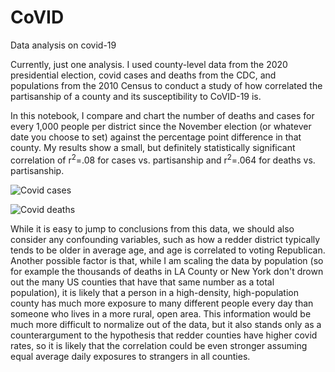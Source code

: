 # CoVID
Data analysis on covid-19

Currently, just one analysis. I used county-level data from the 2020 presidential election, covid cases and deaths from the CDC, and populations from the 2010 Census to conduct a study of how correlated the partisanship of a county and its susceptibility to CoVID-19 is.

In this notebook, I compare and chart the number of deaths and cases for every 1,000 people per district since the November election (or whatever date you choose to set) against the percentage point difference in that county. My results show a small, but definitely statistically significant correlation of r<sup>2</sup>=.08 for cases vs. partisanship and r<sup>2</sup>=.064 for deaths vs. partisanship.

![Covid cases](https://github.com/TimOgden/CoVID/cases_since_2020Election_75days_ago.png)

![Covid deaths](https://github.com/TimOgden/CoVID/deaths_since_2020Election_75days_ago.png)

While it is easy to jump to conclusions from this data, we should also consider any confounding variables, such as how a redder district typically tends to be older in average age, and age is correlated to voting Republican. Another possible factor is that, while I am scaling the data by population (so for example the thousands of deaths in LA County or New York don't drown out the many US counties that have that same number as a total population), it is likely that a person in a high-density, high-population county has much more exposure to many different people every day than someone who lives in a more rural, open area. This information would be much more difficult to normalize out of the data, but it also stands only as a counterargument to the hypothesis that redder counties have higher covid rates, so it is likely that the correlation could be even stronger assuming equal average daily exposures to strangers in all counties.
